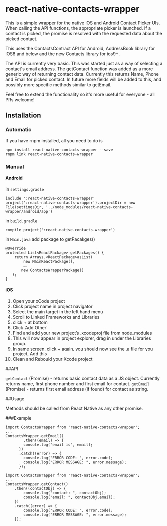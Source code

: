 # react-native-contacts-wrapper

This is a simple wrapper for the native iOS and Android Contact Picker UIs.  When calling the API functions, the appropriate picker is launched.  If a contact is picked, the promise is resolved with the requested data about the picked contact.

This uses the ContactsContract API for Android, AddressBook library for iOS8 and below and the new Contacts library for ios9+.

The API is currently very basic.  This was started just as a way of selecting a contact's email address.  The getContact function was added as a more generic way of returning contact data.  Currently this returns Name, Phone and Email for picked contact.  In future more fields will be added to this, and possibly more specific methods similar to getEmail.  

Feel free to extend the functionality so it's more useful for everyone - all PRs welcome!

## Installation

### Automatic

If you have rnpm installed, all you need to do is

```
npm install react-native-contacts-wrapper --save
rnpm link react-native-contacts-wrapper
```

### Manual

#### Android
in `settings.gradle`

```
include ':react-native-contacts-wrapper'
project(':react-native-contacts-wrapper').projectDir = new File(settingsDir, '../node_modules/react-native-contacts-wrapper/android/app')
```

in `build.gradle`

```
compile project(':react-native-contacts-wrapper')
```

in `Main.java`
add package to getPacakges()
```
@Override
protected List<ReactPackage> getPackages() {
    return Arrays.<ReactPackage>asList(
        new MainReactPackage(),
        ….
       new ContactsWrapperPackage()
   );
}
```


#### iOS

1. Open your xCode project
2. Click project name in project navigator
3. Select the main target in the left hand menu
4. Scroll to Linked Frameworks and Libraries
5. click + at bottom
6. Click ‘Add Other'
7. Find and add your new project’s .xcodeproj file from node_modules
8. This will now appear in project explorer, drag in under the Libraries group.
9. In same screen, click + again, you should now see the .a file for you project, Add this
10. Clean and Rebould your Xcode project


##API

`getContact` (Promise) - returns basic contact data as a JS object.  Currently returns name, first phone number and first email for contact.
`getEmail` (Promise) - returns first email address (if found) for contact as string.


##Usage

Methods should be called from React Native as any other promise.

###Example
```
import ContactsWrapper from 'react-native-contacts-wrapper';
...
ContactsWrapper.getEmail()
        .then((email) => {
        console.log("email is", email);
      })
      .catch((error) => {
        console.log("ERROR CODE: ", error.code);
        console.log("ERROR MESSAGE: ", error.message);
      });
```

```
import ContactsWrapper from 'react-native-contacts-wrapper';
...
ContactsWrapper.getContact()
    .then((contactObj) => {
        console.log("contact: ", contactObj);
        console.log("email: ", contactObj.email);
    })
    .catch((error) => {
        console.log("ERROR CODE: ", error.code);
        console.log("ERROR MESSAGE: ", error.message);
    });
```
